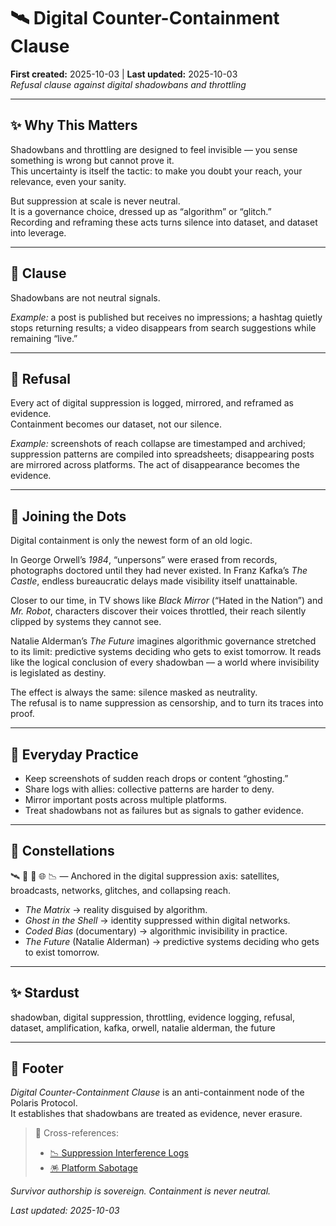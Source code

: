 # 🛰️ Digital Counter-Containment Clause  
**First created:** 2025-10-03 | **Last updated:** 2025-10-03  
*Refusal clause against digital shadowbans and throttling*  

---

## ✨ Why This Matters  

Shadowbans and throttling are designed to feel invisible — you sense something is wrong but cannot prove it.  
This uncertainty is itself the tactic: to make you doubt your reach, your relevance, even your sanity.  

But suppression at scale is never neutral.  
It is a governance choice, dressed up as “algorithm” or “glitch.”  
Recording and reframing these acts turns silence into dataset, and dataset into leverage.  

---

## 📜 Clause  

Shadowbans are not neutral signals.  

*Example:* a post is published but receives no impressions; a hashtag quietly stops returning results; a video disappears from search suggestions while remaining “live.”  

---

## 🚫 Refusal  

Every act of digital suppression is logged, mirrored, and reframed as evidence.  
Containment becomes our dataset, not our silence.  

*Example:* screenshots of reach collapse are timestamped and archived; suppression patterns are compiled into spreadsheets; disappearing posts are mirrored across platforms. The act of disappearance becomes the evidence.  

---

## 🌉 Joining the Dots  

Digital containment is only the newest form of an old logic.  

In George Orwell’s *1984*, “unpersons” were erased from records, photographs doctored until they had never existed. In Franz Kafka’s *The Castle*, endless bureaucratic delays made visibility itself unattainable.  

Closer to our time, in TV shows like *Black Mirror* (“Hated in the Nation”) and *Mr. Robot*, characters discover their voices throttled, their reach silently clipped by systems they cannot see.  

Natalie Alderman’s *The Future* imagines algorithmic governance stretched to its limit: predictive systems deciding who gets to exist tomorrow. It reads like the logical conclusion of every shadowban — a world where invisibility is legislated as destiny.  

The effect is always the same: silence masked as neutrality.  
The refusal is to name suppression as censorship, and to turn its traces into proof.  

---

## 🐝 Everyday Practice  

- Keep screenshots of sudden reach drops or content “ghosting.”  
- Share logs with allies: collective patterns are harder to deny.  
- Mirror important posts across multiple platforms.  
- Treat shadowbans not as failures but as signals to gather evidence.  

---

## 🌌 Constellations  

🛰️ 📡 👾 🌐 📉 — Anchored in the digital suppression axis: satellites, broadcasts, networks, glitches, and collapsing reach.  
- *The Matrix* → reality disguised by algorithm.  
- *Ghost in the Shell* → identity suppressed within digital networks.  
- *Coded Bias* (documentary) → algorithmic invisibility in practice.  
- *The Future* (Natalie Alderman) → predictive systems deciding who gets to exist tomorrow.  

---

## ✨ Stardust  

shadowban, digital suppression, throttling, evidence logging, refusal, dataset, amplification, kafka, orwell, natalie alderman, the future  

---

## 🏮 Footer  

*Digital Counter-Containment Clause* is an anti-containment node of the Polaris Protocol.  
It establishes that shadowbans are treated as evidence, never erasure.  

> 📡 Cross-references:
> 
> - [📉 Suppression Interference Logs](../../Metadata_Sabotage_Network/Suppression_Layers/📉_Suppression_Interference_Logs/README.md)  
> - [🪅 Platform Sabotage](../../Metadata_Sabotage_Network/Suppression_Layers/🪅_Platform_Sabotage/README.md)  

*Survivor authorship is sovereign. Containment is never neutral.*  

_Last updated: 2025-10-03_  
